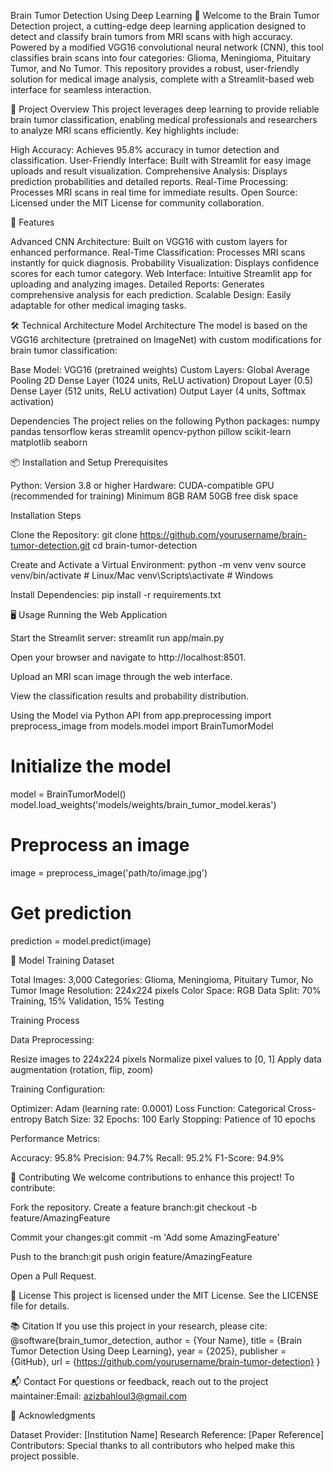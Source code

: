 Brain Tumor Detection Using Deep Learning 🧠
Welcome to the Brain Tumor Detection project, a cutting-edge deep learning application designed to detect and classify brain tumors from MRI scans with high accuracy. Powered by a modified VGG16 convolutional neural network (CNN), this tool classifies brain scans into four categories: Glioma, Meningioma, Pituitary Tumor, and No Tumor. This repository provides a robust, user-friendly solution for medical image analysis, complete with a Streamlit-based web interface for seamless interaction.

🌟 Project Overview
This project leverages deep learning to provide reliable brain tumor classification, enabling medical professionals and researchers to analyze MRI scans efficiently. Key highlights include:

High Accuracy: Achieves 95.8% accuracy in tumor detection and classification.
User-Friendly Interface: Built with Streamlit for easy image uploads and result visualization.
Comprehensive Analysis: Displays prediction probabilities and detailed reports.
Real-Time Processing: Processes MRI scans in real time for immediate results.
Open Source: Licensed under the MIT License for community collaboration.


🚀 Features

Advanced CNN Architecture: Built on VGG16 with custom layers for enhanced performance.
Real-Time Classification: Processes MRI scans instantly for quick diagnosis.
Probability Visualization: Displays confidence scores for each tumor category.
Web Interface: Intuitive Streamlit app for uploading and analyzing images.
Detailed Reports: Generates comprehensive analysis for each prediction.
Scalable Design: Easily adaptable for other medical imaging tasks.


🛠 Technical Architecture
Model Architecture
The model is based on the VGG16 architecture (pretrained on ImageNet) with custom modifications for brain tumor classification:

Base Model: VGG16 (pretrained weights)
Custom Layers:
Global Average Pooling 2D
Dense Layer (1024 units, ReLU activation)
Dropout Layer (0.5)
Dense Layer (512 units, ReLU activation)
Output Layer (4 units, Softmax activation)



Dependencies
The project relies on the following Python packages:
numpy
pandas
tensorflow
keras
streamlit
opencv-python
pillow
scikit-learn
matplotlib
seaborn


📦 Installation and Setup
Prerequisites

Python: Version 3.8 or higher
Hardware:
CUDA-compatible GPU (recommended for training)
Minimum 8GB RAM
50GB free disk space



Installation Steps

Clone the Repository:
git clone https://github.com/yourusername/brain-tumor-detection.git
cd brain-tumor-detection


Create and Activate a Virtual Environment:
python -m venv venv
source venv/bin/activate  # Linux/Mac
venv\Scripts\activate     # Windows


Install Dependencies:
pip install -r requirements.txt




🖥 Usage
Running the Web Application

Start the Streamlit server:
streamlit run app/main.py


Open your browser and navigate to http://localhost:8501.

Upload an MRI scan image through the web interface.

View the classification results and probability distribution.


Using the Model via Python API
from app.preprocessing import preprocess_image
from models.model import BrainTumorModel

# Initialize the model
model = BrainTumorModel()
model.load_weights('models/weights/brain_tumor_model.keras')

# Preprocess an image
image = preprocess_image('path/to/image.jpg')

# Get prediction
prediction = model.predict(image)


🧠 Model Training
Dataset

Total Images: 3,000
Categories: Glioma, Meningioma, Pituitary Tumor, No Tumor
Image Resolution: 224x224 pixels
Color Space: RGB
Data Split: 70% Training, 15% Validation, 15% Testing

Training Process

Data Preprocessing:

Resize images to 224x224 pixels
Normalize pixel values to [0, 1]
Apply data augmentation (rotation, flip, zoom)


Training Configuration:

Optimizer: Adam (learning rate: 0.0001)
Loss Function: Categorical Cross-entropy
Batch Size: 32
Epochs: 100
Early Stopping: Patience of 10 epochs


Performance Metrics:

Accuracy: 95.8%
Precision: 94.7%
Recall: 95.2%
F1-Score: 94.9%




🤝 Contributing
We welcome contributions to enhance this project! To contribute:

Fork the repository.
Create a feature branch:git checkout -b feature/AmazingFeature


Commit your changes:git commit -m 'Add some AmazingFeature'


Push to the branch:git push origin feature/AmazingFeature


Open a Pull Request.


📜 License
This project is licensed under the MIT License. See the LICENSE file for details.

📚 Citation
If you use this project in your research, please cite:
@software{brain_tumor_detection,
  author = {Your Name},
  title = {Brain Tumor Detection Using Deep Learning},
  year = {2025},
  publisher = {GitHub},
  url = {https://github.com/yourusername/brain-tumor-detection}
}


📬 Contact
For questions or feedback, reach out to the project maintainer:Email: azizbahloul3@gmail.com

🙏 Acknowledgments

Dataset Provider: [Institution Name]
Research Reference: [Paper Reference]
Contributors: Special thanks to all contributors who helped make this project possible.
